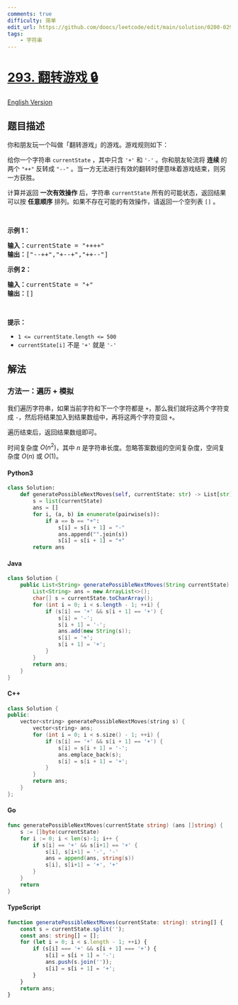 ```yaml
---
comments: true
difficulty: 简单
edit_url: https://github.com/doocs/leetcode/edit/main/solution/0200-0299/0293.Flip%20Game/README.md
tags:
    - 字符串
---
```


<!-- problem:start -->

# [293. 翻转游戏 🔒](https://leetcode.cn/problems/flip-game)

[English Version](/solution/0200-0299/0293.Flip%20Game/README_EN.md)

## 题目描述

<!-- description:start -->

<p>你和朋友玩一个叫做「翻转游戏」的游戏。游戏规则如下：</p>

<p>给你一个字符串 <code>currentState</code> ，其中只含 <code>'+'</code> 和 <code>'-'</code> 。你和朋友轮流将 <strong>连续 </strong>的两个 <code>"++"</code> 反转成 <code>"--"</code> 。当一方无法进行有效的翻转时便意味着游戏结束，则另一方获胜。</p>

<p>计算并返回 <strong>一次有效操作</strong> 后，字符串 <code>currentState</code> 所有的可能状态，返回结果可以按 <strong>任意顺序</strong> 排列。如果不存在可能的有效操作，请返回一个空列表 <code>[]</code> 。</p>

<p> </p>

<p><strong>示例 1：</strong></p>

<pre>
<strong>输入：</strong>currentState = "++++"
<strong>输出：</strong>["--++","+--+","++--"]
</pre>

<p><strong>示例 2：</strong></p>

<pre>
<strong>输入：</strong>currentState = "+"
<strong>输出：</strong>[]
</pre>

<p> </p>

<p><strong>提示：</strong></p>

<ul>
	<li><code>1 <= currentState.length <= 500</code></li>
	<li><code>currentState[i]</code> 不是 <code>'+'</code> 就是 <code>'-'</code></li>
</ul>

<!-- description:end -->

## 解法

<!-- solution:start -->

### 方法一：遍历 + 模拟

我们遍历字符串，如果当前字符和下一个字符都是 `+`，那么我们就将这两个字符变成 `-`，然后将结果加入到结果数组中，再将这两个字符变回 `+`。

遍历结束后，返回结果数组即可。

时间复杂度 $O(n^2)$，其中 $n$ 是字符串长度。忽略答案数组的空间复杂度，空间复杂度 $O(n)$ 或 $O(1)$。

<!-- tabs:start -->

#### Python3

```python
class Solution:
    def generatePossibleNextMoves(self, currentState: str) -> List[str]:
        s = list(currentState)
        ans = []
        for i, (a, b) in enumerate(pairwise(s)):
            if a == b == "+":
                s[i] = s[i + 1] = "-"
                ans.append("".join(s))
                s[i] = s[i + 1] = "+"
        return ans
```

#### Java

```java
class Solution {
    public List<String> generatePossibleNextMoves(String currentState) {
        List<String> ans = new ArrayList<>();
        char[] s = currentState.toCharArray();
        for (int i = 0; i < s.length - 1; ++i) {
            if (s[i] == '+' && s[i + 1] == '+') {
                s[i] = '-';
                s[i + 1] = '-';
                ans.add(new String(s));
                s[i] = '+';
                s[i + 1] = '+';
            }
        }
        return ans;
    }
}
```

#### C++

```cpp
class Solution {
public:
    vector<string> generatePossibleNextMoves(string s) {
        vector<string> ans;
        for (int i = 0; i < s.size() - 1; ++i) {
            if (s[i] == '+' && s[i + 1] == '+') {
                s[i] = s[i + 1] = '-';
                ans.emplace_back(s);
                s[i] = s[i + 1] = '+';
            }
        }
        return ans;
    }
};
```

#### Go

```go
func generatePossibleNextMoves(currentState string) (ans []string) {
	s := []byte(currentState)
	for i := 0; i < len(s)-1; i++ {
		if s[i] == '+' && s[i+1] == '+' {
			s[i], s[i+1] = '-', '-'
			ans = append(ans, string(s))
			s[i], s[i+1] = '+', '+'
		}
	}
	return
}
```

#### TypeScript

```ts
function generatePossibleNextMoves(currentState: string): string[] {
    const s = currentState.split('');
    const ans: string[] = [];
    for (let i = 0; i < s.length - 1; ++i) {
        if (s[i] === '+' && s[i + 1] === '+') {
            s[i] = s[i + 1] = '-';
            ans.push(s.join(''));
            s[i] = s[i + 1] = '+';
        }
    }
    return ans;
}
```

<!-- tabs:end -->

<!-- solution:end -->

<!-- problem:end -->
